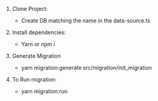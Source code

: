 1. Clone Project:
    -   Create DB matching the name in the data-source.ts
    
2. Install dependencies: 
    -   Yarn or npm i

3. Generate Migration
    -   yarn migration:generate src/migration/init_migration

4. To Run migration:
    -   yarn migration:run
